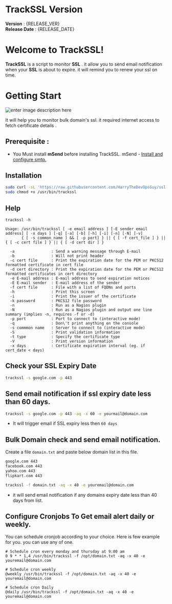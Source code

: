 # TrackSSL Version
 **Version**        : {RELEASE_VER} <br>
 **Release Date**   : {RELEASE_DATE} <br>

# Welcome to TrackSSL!

 **TrackSSL** is a script to monitor **SSL** . it allow you to send email notification when your  **SSL** is about to expire. it will remind you to renew your ssl on time.


# Getting Start
![enter image description here](https://1.bp.blogspot.com/-V-xzii5P5kE/XxOvDqQTryI/AAAAAAAAAhc/MYPoxjTilskqgffR94m7Wd7S69eAVKrPgCLcBGAsYHQ/s1600/Expiration-Feature.png)

It will help you to monitor bulk domain's ssl. it required internet access to fetch certificate details .

## Prerequisite :
* You Must install **mSend** before installing TrackSSL.
mSend - [Install and configure smtp.](https://github.com/harry41/mSend)


## Installation

```bash
sudo curl -sL 'https://raw.githubusercontent.com/HarryTheDevOpsGuy/ssl-cert-check/master/ssl-cert-check' -o /usr/bin/trackssl
sudo chmod +x /usr/bin/trackssl
```

## Help

    trackssl -h

    Usage: /usr/bin/trackssl [ -e email address ] [-E sender email address] [ -x days ] [-q] [-a] [-b] [-h] [-i] [-n] [-N] [-v]
           { [ -s common_name ] && [ -p port] } || { [ -f cert_file ] } || { [ -c cert file ] } || { [ -d cert dir ] }

      -a                : Send a warning message through E-mail
      -b                : Will not print header
      -c cert file      : Print the expiration date for the PEM or PKCS12 formatted certificate in cert file
      -d cert directory : Print the expiration date for the PEM or PKCS12 formatted certificates in cert directory
      -e E-mail address : E-mail address to send expiration notices
      -E E-mail sender  : E-mail address of the sender
      -f cert file      : File with a list of FQDNs and ports
      -h                : Print this screen
      -i                : Print the issuer of the certificate
      -k password       : PKCS12 file password
      -n                : Run as a Nagios plugin
      -N                : Run as a Nagios plugin and output one line summary (implies -n, requires -f or -d)
      -p port           : Port to connect to (interactive mode)
      -q                : Don\'t print anything on the console
      -s commmon name   : Server to connect to (interactive mode)
      -S                : Print validation information
      -t type           : Specify the certificate type
      -V                : Print version information
      -x days           : Certificate expiration interval (eg. if cert_date < days)


## Check your SSL Expiry Date

```bash
trackssl -s google.com -p 443
```


## Send email notification if ssl expiry date less than 60 days.
```bash
trackssl -s google.com -p 443 -aq -x 60 -e yourmail@domain.com
```
  * It will trigger email if SSL expiry less then `60 days`

## Bulk Domain check and send email notification.

Create a file  `domain.txt` and paste below domain list in this file.
```bash
google.com 443
facebook.com 443
yahoo.com 443
flipkart.com 443
```
```bash
trackssl -f domain.txt -aq -x 40 -e youremail@domain.com
```
* it will send email notification if any domains expiry date less than 40 days from list.

## Configure Cronjobs To Get email alert daily or weekly.
You can schedule cronjob according to your choice. Here is few example for you. you can use any of one.

	# Schedule cron every monday and thursday at 9:00 am
	0 9 * * 1,4 /usr/bin/trackssl -f /opt/domain.txt -aq -x 40 -e youremail@domain.com

	# Schedule cron weekly
	@weekly /usr/bin/trackssl -f /opt/domain.txt -aq -x 40 -e youremail@domain.com

	# Schedule cron Daily
	@daily /usr/bin/trackssl -f /opt/domain.txt -aq -x 40 -e youremail@domain.com
